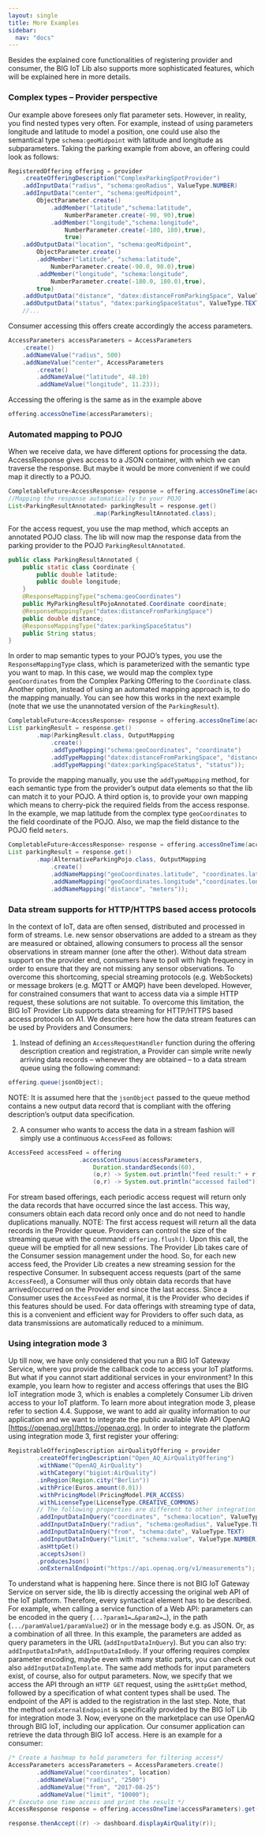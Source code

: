 ```yaml
---
layout: single
title: More Examples
sidebar: 
  nav: "docs"
---
```

Besides the explained core functionalities of registering provider and consumer, the BIG IoT Lib also supports more sophisticated features, which will be explained here in more details.

###	Complex types – Provider perspective

Our example above foresees only flat parameter sets. However, in reality, you find nested types very often. For example, instead of using parameters longitude and latitude to model a position, one could use also the semantical type `schema:geoMidpoint` with latitude and longitude as subparameters. Taking the parking example from above, an offering could look as follows: 

```java
RegisteredOffering offering = provider
	.createOfferingDescription("ComplexParkingSpotProvider")
	.addInputData("radius", "schema:geoRadius", ValueType.NUMBER)
	.addInputData("center", "schema:geoMidpoint",
		ObjectParameter.create()
			.addMember("latitude","schema:latitude",
				NumberParameter.create(-90, 90),true)
			.addMember("longitude","schema:longitude",
				NumberParameter.create(-180, 180),true),
				true)
	.addOutputData("location", "schema:geoMidpoint",
		ObjectParameter.create()
		.addMember("latitude", "schema:latitude", 
			NumberParameter.create(-90.0, 90.0),true)
		.addMember("longitude", "schema:longitude", 
			NumberParameter.create(-180.0, 180.0),true),
		true)
	.addOutputData("distance", "datex:distanceFromParkingSpace", ValueType.NUMBER)
	.addOutputData("status", "datex:parkingSpaceStatus", ValueType.TEXT)
	//...
```

Consumer accessing this offers create accordingly the access parameters.

```java
AccessParameters accessParameters = AccessParameters
	.create()
	.addNameValue("radius", 500)
	.addNameValue("center", AccessParameters
		.create()
		.addNameValue("latitude", 48.10)
		.addNameValue("longitude", 11.23));
```

Accessing the offering is the same as in the example above 

```java
offering.accessOneTime(accessParameters);
```

###	Automated mapping to POJO

When we receive data, we have different options for processing the data. AccessResponse gives access to a JSON container, with which we can traverse the response. But maybe it would be more convenient if we could map it directly to a POJO. 


```java
CompletableFuture<AccessResponse> response = offering.accessOneTime(accessParameters);
//Mapping the response automatically to your POJO
List<ParkingResultAnnotated> parkingResult = response.get()
						.map(ParkingResultAnnotated.class);
```

For the access request, you use the map method, which accepts an annotated POJO class. The lib will now map the response data from the parking provider to the POJO `ParkingResultAnnotated`. 

```java
public class ParkingResultAnnotated {
	public static class Coordinate {
		public double latitude;
		public double longitude;
	}
	@ResponseMappingType("schema:geoCoordinates")
	public MyParkingResultPojoAnnotated.Coordinate coordinate;
	@ResponseMappingType("datex:distanceFromParkingSpace")
	public double distance;
	@ResponseMappingType("datex:parkingSpaceStatus")
	public String status;	
}
```

In order to map semantic types to your POJO’s types, you use the `ResponseMappingType` class, which is parameterized with the semantic type you want to map. In this case, we would map the complex type `geoCoordinates` from the Complex Parking Offering to the `Coordinate` class. 
Another option, instead of using an automated mapping approach is, to do the mapping manually. You can see how this works in the next example (note that we use the unannotated version of the `ParkingResult`).

```java
CompletableFuture<AccessResponse> response = offering.accessOneTime(accessParameters);
List parkingResult = response.get()
		.map(ParkingResult.class, OutputMapping
			.create()
			.addTypeMapping("schema:geoCoordinates", "coordinate")
			.addTypeMapping("datex:distanceFromParkingSpace", "distance")
			.addTypeMapping("datex:parkingSpaceStatus", "status"));
```

To provide the mapping manually, you use the `addTypeMapping` method, for each semantic type from the provider’s output data elements so that the lib can match it to your POJO.
A third option is, to provide your own mapping which means to cherry-pick the required fields from the access response. In the example, we map latitude from the complex type `geoCoordinates` to the field coordinate of the POJO. Also, we map the field distance to the POJO field `meters`.

```java
CompletableFuture<AccessResponse> response = offering.accessOneTime(accessParameters);
List parkingResult = response.get()
		.map(AlternativeParkingPojo.class, OutputMapping
			.create()
			.addNameMapping("geoCoordinates.latitude", "coordinates.latitude")
			.addNameMapping("geoCoordinates.longitude","coordinates.longitude")
			.addNameMapping("distance", "meters"));
```

###	Data stream supports for HTTP/HTTPS based access protocols

In the context of IoT, data are often sensed, distributed and processed in form of streams. I.e. new sensor observations are added to a stream as they are measured or obtained, allowing consumers to process all the sensor observations in stream manner (one after the other). 
Without data stream support on the provider end, consumers have to poll with high frequency in order to ensure that they are not missing any sensor observations. To overcome this shortcoming, special streaming protocols (e.g. WebSockets) or message brokers (e.g. MQTT or AMQP) have been developed. 
However, for constrained consumers that want to access data via a simple HTTP request, these solutions are not suitable. 
To overcome this limitation, the BIG IoT Provider Lib supports data streaming for HTTP/HTTPS based access protocols on A1. 
We describe here how the data stream features can be used by Providers and Consumers:

1. Instead of defining an `AccessRequestHandler` function during the offering description creation and registration, a Provider can simple write newly arriving data records – whenever they are obtained – to a data stream queue using the following command:

```java
offering.queue(jsonObject);
```

NOTE: It is assumed here that the `jsonObject` passed to the queue method contains a new output data record that is compliant with the offering description’s output data specification. 

2. A consumer who wants to access the data in a stream fashion will simply use a continuous `AccessFeed` as follows: 

```java
AccessFeed accessFeed = offering
					.accessContinuous(accessParameters,
						Duration.standardSeconds(60), 
						(o,r) -> System.out.println("feed result:" + r), 
						(o,r) -> System.out.println("accessed failed"));
```

For stream based offerings, each periodic access request will return only the data records that have occurred since the last access. This way, consumers obtain each data record only once and do not need to handle duplications manually. 
NOTE: The first access request will return all the data records in the Provider queue. Providers can control the size of the streaming queue with the command:  `offering.flush()`. Upon this call, the queue will be emptied for all new sessions.
The Provider Lib takes care of the Consumer session management under the hood. So, for each new access feed, the Provider Lib creates a new streaming session for the respective Consumer. In subsequent access requests (part of the same `AccessFeed`), a Consumer will thus only obtain data records that have arrived/occurred on the Provider end since the last access. 
Since a Consumer uses the `AccessFeed` as normal, it is the Provider who decides if this features should be used. For data offerings with streaming type of data, this is a convenient and efficient way for Providers to offer such data, as data transmissions are automatically reduced to a minimum. 

### Using integration mode 3

Up till now, we have only considered that you run a BIG IoT Gateway Service, where you provide the callback code to access your IoT platforms. But what if you cannot start additional services in your environment? In this example, you learn how to register and access offerings that uses the BIG IoT integration mode 3, which is enables a completely Consumer Lib driven access to your IoT platform. To learn more about integration mode 3, please refer
to section 4.4.
Suppose, we want to add air quality information to our application and we want to integrate the public available Web API OpenAQ [https://openaq.org](https://openaq.org). In order to integrate the platform using integration mode 3, first register your offering:

```java
RegistrableOfferingDescription airQualityOffering = provider
		.createOfferingDescription("Open_AQ_AirQualityOffering")
		.withName("OpenAQ_AirQuality")
		.withCategory("bigiot:AirQuality")
		.inRegion(Region.city("Berlin"))
		.withPrice(Euros.amount(0.01))
		.withPricingModel(PricingModel.PER_ACCESS)
		.withLicenseType(LicenseType.CREATIVE_COMMONS) 
		// The following properties are different to other integration modes
		.addInputDataInQuery("coordinates", "schema:location", ValueType.TEXT)
		.addInputDataInQuery("radius", "schema:geoRadius", ValueType.TEXT)
		.addInputDataInQuery("from", "schema:date", ValueType.TEXT)
		.addInputDataInQuery("limit", "schema:value", ValueType.NUMBER)
		.asHttpGet()
		.acceptsJson()
		.producesJson()
		.onExternalEndpoint("https://api.openaq.org/v1/measurements");
```

To understand what is happening here. Since there is not BIG IoT Gateway Service on server side, the lib is directly accessing the original web API of the IoT platform. Therefore, every syntactical element has to be described. For example, when calling a service function of a Web API: parameters can be encoded in the query (`...?param1=…&param2=…`), in the path (`.../paramValue1/paramValue2`) or in the message body e.g. as JSON. Or, as a combination of all three. In this example, the parameters are added as query parameters in the URL (`addInputDataInQuery`). But you can also try: `addInputDataInPath`, `addInputDataInBody`. If your offering requires complex parameter encoding, maybe even with many static parts, you can check out also `addInputDataInTemplate`. 
The same add methods for input parameters exist, of course, also for output parameters. 
Now, we specify that we access the API through an `HTTP GET` request, using the `asHttpGet` method, followed by a specification of what content types shall be used. The endpoint of the API is added to the registration in the last step. Note, that the method `onExternalEndpoint` is specifically provided by the BIG IoT Lib for integration mode 3.
Now, everyone on the marketplace can use OpenAQ through BIG IoT, including our application. Our consumer application can retrieve the data through BIG IoT access. Here is an example for a consumer:

```java
/* Create a hashmap to hold parameters for filtering access*/
AccessParameters accessParameters = AccessParameters.create()
		.addNameValue("coordinates", location)
		.addNameValue("radius", "2500")
		.addNameValue("from", "2017-08-25")
		.addNameValue("limit", "10000");
/* Execute one time access and print the result */
AccessResponse response = offering.accessOneTime(accessParameters).get();

response.thenAccept((r) -> dashboard.displayAirQuality(r));
```